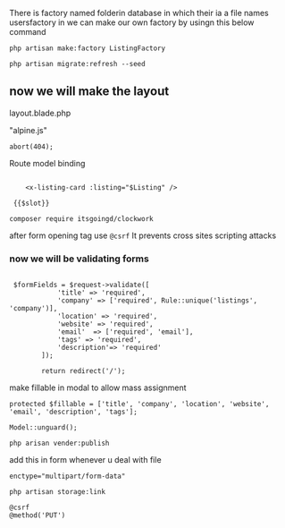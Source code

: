 There is factory named folderin database in which their ia a file names usersfactory in we can make our own factory by usingn this below command

```
php artisan make:factory ListingFactory
```

```
php artisan migrate:refresh --seed
```

## now we will make the layout

layout.blade.php

"alpine.js"

```
abort(404);
```

Route model binding

```

    <x-listing-card :listing="$Listing" />
```

```
 {{$slot}}
```

```
composer require itsgoingd/clockwork
```

after form opening tag use
`@csrf`
It prevents cross sites scripting attacks

### now we will be validating forms

```

 $formFields = $request->validate([
            'title' => 'required',
            'company' => ['required', Rule::unique('listings', 'company')],
            'location' => 'required',
            'website' => 'required',
            'email'  => ['required', 'email'],
            'tags' => 'required',
            'description'=> 'required'
        ]);

        return redirect('/');

```

make fillable in modal to allow mass assignment

```
protected $fillable = ['title', 'company', 'location', 'website', 'email', 'description', 'tags'];
```

`Model::unguard();`

```
php arisan vender:publish
```

add this in form whenever u deal with file

```
enctype="multipart/form-data"
```

```
php artisan storage:link

```

```
@csrf
@method('PUT')
```
